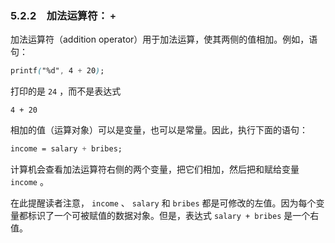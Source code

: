 ### 5.2.2　加法运算符： `+` 

加法运算符（addition operator）用于加法运算，使其两侧的值相加。例如，语句：

```css
printf("%d", 4 + 20);
```

打印的是 `24` ，而不是表达式

`4 + 20`

相加的值（运算对象）可以是变量，也可以是常量。因此，执行下面的语句：

```css
income = salary + bribes;
```

计算机会查看加法运算符右侧的两个变量，把它们相加，然后把和赋给变量 `income` 。

在此提醒读者注意， `income` 、 `salary` 和 `bribes` 都是可修改的左值。因为每个变量都标识了一个可被赋值的数据对象。但是，表达式 `salary + bribes` 是一个右值。

